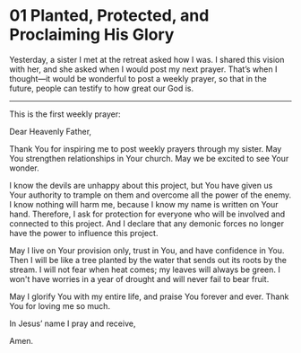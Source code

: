 # 01 Planted, Protected, and Proclaiming His Glory
Yesterday, a sister I met at the retreat asked how I was. I shared this vision with her, and she asked when I would post my next prayer. That’s when I thought—it would be wonderful to post a weekly prayer, so that in the future, people can testify to how great our God is.

---

This is the first weekly prayer:

Dear Heavenly Father,

Thank You for inspiring me to post weekly prayers through my sister. May You strengthen relationships in Your church. May we be excited to see Your wonder.

I know the devils are unhappy about this project, but You have given us Your authority to trample on them and overcome all the power of the enemy. I know nothing will harm me, because I know my name is written on Your hand. Therefore, I ask for protection for everyone who will be involved and connected to this project. And I declare that any demonic forces no longer have the power to influence this project.

May I live on Your provision only, trust in You, and have confidence in You. Then I will be like a tree planted by the water that sends out its roots by the stream. I will not fear when heat comes; my leaves will always be green. I won't have worries in a year of drought and will never fail to bear fruit.

May I glorify You with my entire life, and praise You forever and ever.
Thank You for loving me so much.

In Jesus’ name I pray and receive,

Amen.
